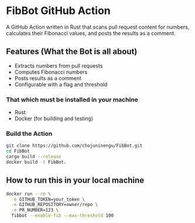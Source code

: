 # FibBot GitHub Action

A GitHub Action written in Rust that scans pull request content for numbers, calculates their Fibonacci values, and posts the results as a comment.  

## Features  (What the Bot is all about)
- Extracts numbers from pull requests  
- Computes Fibonacci numbers  
- Posts results as a comment  
- Configurable with a flag and threshold  



### That which must be installed in your machine 
- Rust 
- Docker (for building and testing)  

### Build the Action  
```sh
git clone https://github.com/chojuninengu/FibBot.git  
cd FibBot  
cargo build --release  
docker build -t FibBot.
```

## How to run this in your local machine
```sh
docker run --rm \
  -e GITHUB_TOKEN=your_token \
  -e GITHUB_REPOSITORY=owner/repo \
  -e PR_NUMBER=123 \
  fibbot --enable-fib --max-threshold 100
```


